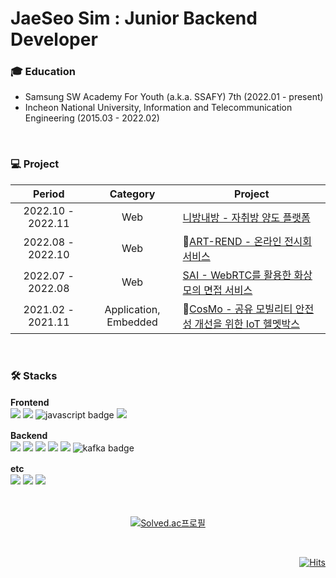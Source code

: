 # JaeSeo Sim : Junior Backend Developer

### 🎓 Education
- Samsung SW Academy For Youth (a.k.a. SSAFY) 7th (2022.01 - present)
- Incheon National University, Information and Telecommunication Engineering (2015.03 - 2022.02)
<br>

### 💻 Project 

|      Period       |       Category        | Project                                                      |
| :---------------: | :-------------------: | ------------------------------------------------------------ |
| 2022.10 - 2022.11 |          Web          | [니방내방 - 자취방 양도 플랫폼](https://github.com/simjaeseo/YourRoomMyRoom)  |
| 2022.08 - 2022.10 |          Web          | 🏅[ART-REND - 온라인 전시회 서비스](https://github.com/simjaeseo/ART-REND)  |
| 2022.07 - 2022.08 |          Web          | [SAI - WebRTC를 활용한 화상 모의 면접 서비스](https://github.com/simjaeseo/SAI)  |
| 2021.02 - 2021.11 | Application, Embedded | 🏅[CosMo - 공유 모빌리티 안전성 개선을 위한 IoT 헬멧박스](https://github.com/simjaeseo/CosMo)  |
<br>

### 🛠 Stacks
<b>Frontend　</b>   
  <img src="https://img.shields.io/badge/HTML-E34F26?style=flat-square&logo=HTML5&logoColor=white">
  <img src="https://img.shields.io/badge/CSS-1572B6?style=flat-square&logo=CSS3&logoColor=white">
  ![javascript badge](https://img.shields.io/badge/-JavaScript-%23F7DF1E?style=flat-square&logo=JavaScript&logoColor=white&color=F7DF1E)
  <img src="https://img.shields.io/badge/Vue.js-4FC08D?style=flat-square&logo=Vue.js&logoColor=white">   
  
<b>Backend　</b>   
  <img src="https://img.shields.io/badge/Java-BE7928?style=flat-square&logo=OpenJDK&logoColor=white">
  <img src="https://img.shields.io/badge/Spring Boot-6DB33F?style=flat-square&logo=Spring Boot&logoColor=white">
    <img src="https://img.shields.io/badge/MySQL-4479A1?style=flat-square&logo=MySQL&logoColor=white">
    <img src="https://img.shields.io/badge/MyBatis-000000?style=flat&logo=MyBatis&logoColor=white"/>
      <img src="https://img.shields.io/badge/SpringDataJPA-6DB33F?style=flat&logo=SpringDataJPA&logoColor=white"/>
    ![kafka badge](https://img.shields.io/badge/-Kafka-%23F7DF1E?style=flat-square&logo=ApacheKafka&logoColor=white&color=231F20)   

<b>etc　</b>   
  <img src="https://img.shields.io/badge/Jira-0052CC?style=flat-square&logo=Jira&logoColor=white">
  <img src="https://img.shields.io/badge/Docker-2496ED?style=flat&logo=Docker&logoColor=white"/>
  <img src="https://img.shields.io/badge/Jenkins-D24939?style=flat&logo=Jenkins&logoColor=white"/>
<br>
<br>
<br>
<div align=center>

[![Solved.ac프로필](http://mazassumnida.wtf/api/v2/generate_badge?boj=delpho)](https://solved.ac/delpho)
    
</div>

<br>
<div align=right>

[![Hits](https://hits.seeyoufarm.com/api/count/incr/badge.svg?url=https%3A%2F%2Fgithub.com%2Fsimjaeseo%2Fhit-counter&count_bg=%2327E2A4&title_bg=%23EC9A00&icon=&icon_color=%23EDEDED&title=visit&edge_flat=false)](https://hits.seeyoufarm.com)

</div>
<br>
<br>
<!-- <img src="https://img.shields.io/badge/Java-007396?style=flat&logo=Java&logoColor=white"/> -->


<!--
**simjaeseo/simjaeseo** is a ✨ _special_ ✨ repository because its `README.md` (this file) appears on your GitHub profile.

Here are some ideas to get you started:

- 🔭 I’m currently working on ...
- 🌱 I’m currently learning ...
- 👯 I’m looking to collaborate on ...
- 🤔 I’m looking for help with ...
- 💬 Ask me about ...
- 📫 How to reach me: ...
- 😄 Pronouns: ...
- ⚡ Fun fact: ...
-->
